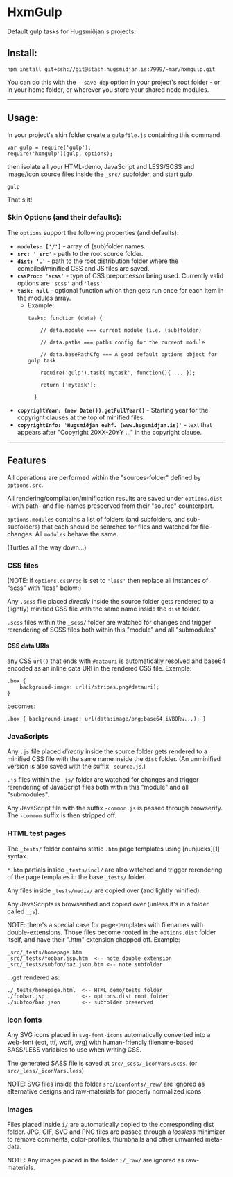 # HxmGulp

Default gulp tasks for Hugsmiðjan's projects.

## Install:

    npm install git+ssh://git@stash.hugsmidjan.is:7999/~mar/hxmgulp.git

You can do this with the `--save-dep` option in your project's root folder - or in your home folder, or wherever you store your shared node modules.


--------------------------------------

## Usage:

In your project's skin folder create a `gulpfile.js` containing this command:

    var gulp = require('gulp');
    require('hxmgulp')(gulp, options);

then isolate all your HTML-demo, JavaScript and LESS/SCSS and image/icon source files inside the `_src/` subfolder, and start gulp.

    gulp

That's it!


### Skin Options (and their defaults):

The `options` support the following properties (and defaults):

* **`modules: ['/']`**   - array of (sub)folder names.
* **`src: '_src'`** - path to the root source folder.
* **`dist: '.'`** - path to the root distribution folder where the compiled/minified CSS and JS files are saved.
* **`cssProc: 'scss'`** - type of CSS preporcessor being used. Currently valid options are `'scss'` and `'less'`
* **`task: null`** - optional function which then gets run once for each item in the modules array.
    * Example: <pre><code>tasks: function (data) {  
&nbsp; &nbsp; // data.module ===  current module (i.e. (sub)folder)  
&nbsp; &nbsp; // data.paths  ===  paths config for the current module  
&nbsp; &nbsp; // data.basePathCfg === A good default options object for gulp.task  
&nbsp; &nbsp; require('gulp').task('mytask', function(){ ... });  
&nbsp; &nbsp; return ['mytask'];  
&nbsp; }</code></pre>
* **`copyrightYear: (new Date()).getFullYear()`** - Starting year for the copyright clauses at the top of minified files.
* **`copyrightInfo: 'Hugsmiðjan evhf. (www.hugsmidjan.is)'`** - text that appears after "Copyright 20XX-20YY ..." in the copyright clause.


--------------------------------------

## Features

All operations are performed within the "sources-folder" defined by `options.src`.

All rendering/compilation/minification results are saved under `options.dist` - with path- and file-names preseerved from their "source" counterpart.

`options.modules` contains a list of folders (and subfolders, and sub-subfolders) that each should be searched for files and watched for file-changes. All `modules` behave the same.

(Turtles all the way down...)

### CSS files

(NOTE: if `options.cssProc` is set to `'less'` then replace all instances of "scss" with "less" below:)

Any `.scss` file placed _directly_ inside the source folder gets rendered to a (lightly) minified CSS file with the same name inside the `dist` folder.

`.scss` files within the `_scss/` folder are watched for changes and trigger rerendering of SCSS files both within this "module" and all "submodules"

#### CSS data URIs

any CSS `url()` that ends with `#datauri` is automatically resolved and base64 encoded as an inline data URI in the rendered CSS file. Example:

    .box {
        background-image: url(i/stripes.png#datauri);
    }

becomes: 

    .box { background-image: url(data:image/png;base64,iVBORw...); }


### JavaScripts

Any `.js` file placed _directly_ inside the source folder gets rendered to a minified CSS file with the same name inside the `dist` folder. (An unminified version is also saved with the suffix `-source.js`.)

`.js` files within the `_js/` folder are watched for changes and trigger rerendering of JavaScript files both within this "module" and all "submodules".

Any JavaScript file with the suffix `-common.js` is passed through browserify. The `-common` suffix is then stripped off.

### HTML test pages

The `_tests/`  folder contains static `.htm` page templates using [nunjucks][1] syntax.

`*.htm` partials inside `_tests/incl/` are also watched and trigger rerendering of the page templates in the base `_tests/` folder.

Any files inside `_tests/media/` are copied over (and lightly minified).

Any JavaScripts is browserified and copied over (unless it's in a folder called `_js`).

NOTE: there's a special case for page-templates with filenames with double-extensions. Those files become rooted in the `options.dist` folder itself, and have their ".htm" extension chopped off. Example:

    _src/_tests/homepage.htm
    _src/_tests/foobar.jsp.htm  <-- note double extension
    _src/_tests/subfoo/baz.json.htm <-- note subfolder

...get rendered as:

    ./_tests/homepage.html  <-- HTML demo/tests folder
    ./foobar.jsp            <-- options.dist root folder
    ./subfoo/baz.json       <-- subfolder preserved

[2]: http://mozilla.github.io/nunjucks/


### Icon fonts

Any SVG icons placed in `svg-font-icons`  automatically converted into a web-font (eot, ttf, woff, svg) with human-friendly filename-based SASS/LESS variables to use when writing CSS.

The generated SASS file is saved at `src/_scss/_iconVars.scss`. (or `src/_less/_iconVars.less`)

NOTE: SVG files inside the folder `src/iconfonts/_raw/` are ignored as alternative designs and raw-materials for properly normalized icons.

### Images

Files placed inside `i/` are automatically copied to the corresponding dist folder. JPG, GIF, SVG and PNG files are passed through a *lossless* minimizer to remove comments, color-profiles, thumbnails and other unwanted meta-data.

NOTE: Any images placed in the folder `i/_raw/` are ignored as raw-materials.


